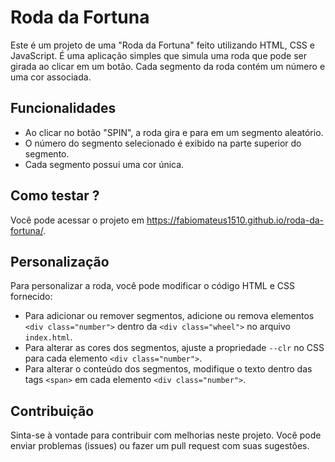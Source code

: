 # Roda da Fortuna

Este é um projeto de uma "Roda da Fortuna" feito utilizando HTML, CSS e JavaScript. É uma aplicação simples que simula uma roda que pode ser girada ao clicar em um botão. Cada segmento da roda contém um número e uma cor associada.

## Funcionalidades

- Ao clicar no botão "SPIN", a roda gira e para em um segmento aleatório.
- O número do segmento selecionado é exibido na parte superior do segmento.
- Cada segmento possui uma cor única.

## Como testar ?

Você pode acessar o projeto em https://fabiomateus1510.github.io/roda-da-fortuna/.

## Personalização

Para personalizar a roda, você pode modificar o código HTML e CSS fornecido:

- Para adicionar ou remover segmentos, adicione ou remova elementos `<div class="number">` dentro da `<div class="wheel">` no arquivo `index.html`.
- Para alterar as cores dos segmentos, ajuste a propriedade `--clr` no CSS para cada elemento `<div class="number">`.
- Para alterar o conteúdo dos segmentos, modifique o texto dentro das tags `<span>` em cada elemento `<div class="number">`.

## Contribuição

Sinta-se à vontade para contribuir com melhorias neste projeto. Você pode enviar problemas (issues) ou fazer um pull request com suas sugestões.
